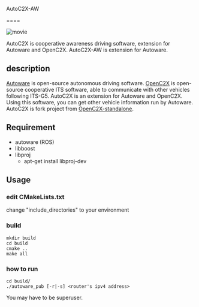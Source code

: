 AutoC2X-AW

====

![movie](https://user-images.githubusercontent.com/23014935/76397781-09a60500-63bf-11ea-8ac6-b07c4bded540.gif)

AutoC2X is cooperative awareness driving software, extension for Autoware and OpenC2X. AutoC2X-AW is extension for Autoware.

## description

[Autoware](https://gitlab.com/autowarefoundation/autoware.ai) is open-source autonomous driving software. [OpenC2X](https://www.ccs-labs.org/software/openc2x/) is open-source cooperative ITS software, able to communicate with other vehicles following ITS-G5. AutoC2X is an extension for Autoware and OpenC2X. Using this software, you can get other vehicle information run by Autoware. AutoC2X is fork project from [OpenC2X-standalone](https://github.com/florianklingler/OpenC2X-standalone).


## Requirement
- autoware (ROS)
- libboost
- libproj
    - apt-get install libproj-dev

## Usage

### edit CMakeLists.txt
change "include_directories" to your environment

### build
```
mkdir build
cd build
cmake ..
make all
```

### how to run
```
cd build/
./autoware_pub [-r|-s] <router's ipv4 address>
```

You may have to be superuser.
